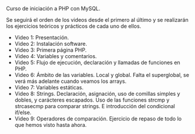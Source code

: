Curso de iniciación a PHP con MySQL.

Se seguirá el orden de los videos desde el primero al último y se realizarán los ejercicios teóricos y prácticos de cada uno de ellos.

- Video 1: Presentación.
- Video 2: Instalación software.
- Video 3: Primera página PHP.
- Video 4: Variables y comentarios.
- Video 5: Flujo de ejecución, declaración y llamadas de funciones en PHP.
- Video 6: Ámbito de las variables. Local y global. Falta el superglobal, se verá más adelante cuando veamos los arrays.
- Video 7: Variables estáticas.
- Video 8: Strings. Declaración, asignación, uso de comillas simples y dobles, y carácteres escapados. 
           Uso de las funciones strcmp y strcasecmp para comparar strings. E introducción del condicional if/else.
- Video 9: Operadores de comparación. Ejercicio de repaso de todo lo que hemos visto hasta ahora.